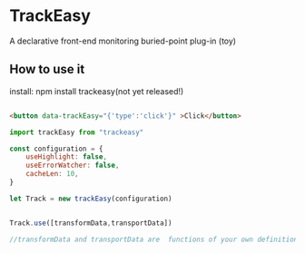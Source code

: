 # TrackEasy

A declarative front-end monitoring buried-point plug-in (toy)

## How to use it

install:
npm install trackeasy(not yet released!)

```html

<button data-trackEasy="{'type':'click'}" >Click</button>

````

```js
import trackEasy from "trackeasy"

const configuration = {
    useHighlight: false,
    useErrorWatcher: false,
    cacheLen: 10,
}

let Track = new trackEasy(configuration)


Track.use([transformData,transportData])

//transformData and transportData are  functions of your own definition

```
